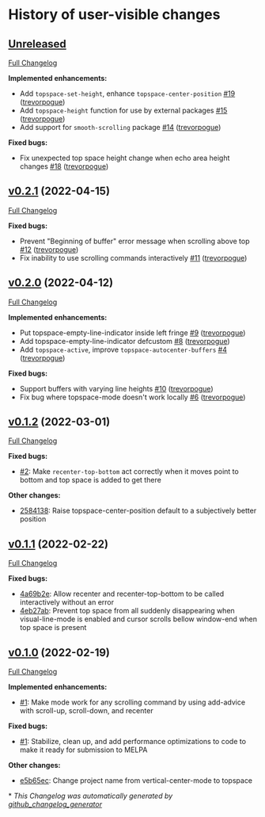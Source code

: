# History of user-visible changes

## [Unreleased](https://github.com/trevorpogue/topspace/tree/HEAD)

[Full Changelog](https://github.com/trevorpogue/topspace/compare/v0.2.1...HEAD)

**Implemented enhancements:**

- Add `topspace-set-height`, enhance `topspace-center-position` [\#19](https://github.com/trevorpogue/topspace/pull/19) ([trevorpogue](https://github.com/trevorpogue))
- Add `topspace-height` function for use by external packages [\#15](https://github.com/trevorpogue/topspace/pull/15) ([trevorpogue](https://github.com/trevorpogue))
- Add support for `smooth-scrolling` package [\#14](https://github.com/trevorpogue/topspace/pull/14) ([trevorpogue](https://github.com/trevorpogue))

**Fixed bugs:**

- Fix unexpected top space height change when echo area height changes [\#18](https://github.com/trevorpogue/topspace/pull/18) ([trevorpogue](https://github.com/trevorpogue))

## [v0.2.1](https://github.com/trevorpogue/topspace/tree/v0.2.1) (2022-04-15)

[Full Changelog](https://github.com/trevorpogue/topspace/compare/v0.2.0...v0.2.1)

**Fixed bugs:**

- Prevent "Beginning of buffer" error message when scrolling above top [\#12](https://github.com/trevorpogue/topspace/pull/12) ([trevorpogue](https://github.com/trevorpogue))
- Fix inability to use scrolling commands interactively [\#11](https://github.com/trevorpogue/topspace/pull/11) ([trevorpogue](https://github.com/trevorpogue))

## [v0.2.0](https://github.com/trevorpogue/topspace/tree/v0.2.0) (2022-04-12)

[Full Changelog](https://github.com/trevorpogue/topspace/compare/v0.1.2...v0.2.0)

**Implemented enhancements:**

- Put topspace-empty-line-indicator inside left fringe [\#9](https://github.com/trevorpogue/topspace/pull/9) ([trevorpogue](https://github.com/trevorpogue))
- Add topspace-empty-line-indicator defcustom [\#8](https://github.com/trevorpogue/topspace/pull/8) ([trevorpogue](https://github.com/trevorpogue))
- Add `topspace-active`, improve `topspace-autocenter-buffers` [\#4](https://github.com/trevorpogue/topspace/pull/4) ([trevorpogue](https://github.com/trevorpogue))

**Fixed bugs:**

- Support buffers with varying line heights [\#10](https://github.com/trevorpogue/topspace/pull/10) ([trevorpogue](https://github.com/trevorpogue))
- Fix bug where topspace-mode doesn't work locally [\#6](https://github.com/trevorpogue/topspace/pull/6) ([trevorpogue](https://github.com/trevorpogue))

## [v0.1.2](https://github.com/trevorpogue/topspace/tree/v0.1.2) (2022-03-01)

[Full Changelog](https://github.com/trevorpogue/topspace/compare/v0.1.1...v0.1.2)

**Fixed bugs:**
* [#2](https://github.com/trevorpogue/topspace/pull/2): Make `recenter-top-bottom` act correctly when it moves point to bottom and top space is added to get there

**Other changes:**

* [2584138](https://github.com/trevorpogue/topspace/commit/25841387a5d0300ea49356b9781c357b84df20bd): Raise topspace-center-position default to a subjectively better position

## [v0.1.1](https://github.com/trevorpogue/topspace/tree/v0.1.1) (2022-02-22)

[Full Changelog](https://github.com/trevorpogue/topspace/compare/v0.1.0...v0.1.1)

**Fixed bugs:**

* [4a69b2e](https://github.com/trevorpogue/topspace/commit/4a69b2eb741f8db9d69169a03a6724af0f2ec7ac): Allow recenter and recenter-top-bottom to be called interactively without an error
* [4eb27ab](https://github.com/trevorpogue/topspace/commit/4eb27abaa182e856ba3f3c8e1e84fdd2e1f009af): Prevent top space from all suddenly disappearing when visual-line-mode is enabled and cursor scrolls bellow window-end when top space is present

## [v0.1.0](https://github.com/trevorpogue/topspace/tree/v0.1.0) (2022-02-19)

[Full Changelog](https://github.com/trevorpogue/topspace/compare/79aa4e78d3f5c90fc9db46d597f1680c7900b52a...v0.1.0)

**Implemented enhancements:**

* [#1](https://github.com/trevorpogue/topspace/pull/1): Make mode work for any scrolling command by using add-advice with scroll-up, scroll-down, and recenter


**Fixed bugs:**

* [#1](https://github.com/trevorpogue/topspace/pull/1): Stabilize, clean up, and add performance optimizations to code to make it ready for submission to MELPA

**Other changes:**

* [e5b65ec](https://github.com/trevorpogue/topspace/commit/e5b65eccf92571163aa1b6bd738be22d8e0ad1a5): Change project name from vertical-center-mode to topspace


\* *This Changelog was automatically generated by [github_changelog_generator](https://github.com/github-changelog-generator/github-changelog-generator)*
